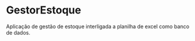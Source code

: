 # GestorEstoque
Aplicação de gestão de estoque interligada a planilha de excel como banco de dados.
